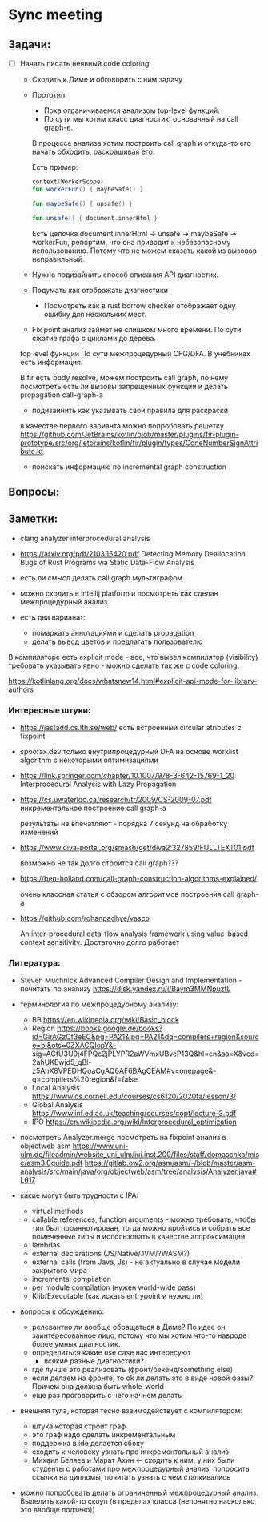 # Sync meeting

## Задачи:

- [ ] Начать писать неявный code coloring
    - Сходить к Диме и обговорить с ним задачу
    - Прототип
        - Пока ограничиваемся анализом top-level функций.
        - По сути мы хотим класс диагностик, основанный на call graph-е.

        В процессе анализа хотим построить call graph и откуда-то его начать обходить, раскрашивая его.

        Есть пример:
        ```kotlin
        context(WorkerScope)
        fun workerFun() { maybeSafe() }

        fun maybeSafe() { unsafe() }

        fun unsafe() { document.innerHtml }
        ```

        Есть цепочка document.innerHtml -> unsafe -> maybeSafe -> workerFun, репортим, что она приводит к небезопасному использованию. Потому что не можем сказать какой из вызовов неправильный.

    - Нужно подизайнить способ описания API диагностик.

    - Подумать как отображать диагностики
        - Посмотреть как в rust borrow checker отображает одну ошибку для нескольких мест.

    - Fix point анализ займет не слишком много времени. По сути сжатие графа с циклами до дерева.

    top level функции
    По сути межпроцедурный CFG/DFA. В учебниках есть информация.
    
    В fir есть body resolve, можем построить call graph, по нему посмотреть есть ли вызовы запрещенных функций и делать propagation call-graph-а

    - подизайнить как указывать свои правила для раскраски
    
    в качестве первого варианта можно попробовать решетку https://github.com/JetBrains/kotlin/blob/master/plugins/fir-plugin-prototype/src/org/jetbrains/kotlin/fir/plugin/types/ConeNumberSignAttribute.kt

    - поискать информацию по incremental graph construction

## Вопросы:

## Заметки:
 
- clang analyzer interprocedural analysis

- https://arxiv.org/pdf/2103.15420.pdf Detecting Memory Deallocation Bugs of Rust Programs via Static Data-Flow Analysis

- есть ли смысл делать call graph мультиграфом

- можно сходить в intellij platform и посмотреть как сделан межпроцедурный анализ

- есть два варианат:
    - помаркать аннотациями и сделать propagation 
    - делать вывод цветов и предлагать пользователю

В компиляторе есть explicit mode - все, что вывел компилятор (visibility) требовать указывать явно - можно сделать так же с code coloring.

https://kotlinlang.org/docs/whatsnew14.html#explicit-api-mode-for-library-authors

### Интересные штуки:
- https://jastadd.cs.lth.se/web/ есть встроенный circular atributes с fixpoint
- spoofax.dev только внутрипроцедурный DFA на основе worklist algorithm с некоторыми оптимизациями
- https://link.springer.com/chapter/10.1007/978-3-642-15769-1_20 Interprocedural Analysis with Lazy Propagation
- https://cs.uwaterloo.ca/research/tr/2009/CS-2009-07.pdf инкрементальное построение call graph-а

    результаты не впечатляют - порядка 7 секунд на обработку изменений

- https://www.diva-portal.org/smash/get/diva2:327859/FULLTEXT01.pdf

    возможно не так долго строится call graph???

- https://ben-holland.com/call-graph-construction-algorithms-explained/

    очень классная статья с обзором алгоритмов построения call graph-а

- https://github.com/rohanpadhye/vasco

    An inter-procedural data-flow analysis framework using value-based context sensitivity. Достаточно долго работает

### Литература:

- Steven Muchnick Advanced Compiler Design and Implementation - почитать по анализу
https://disk.yandex.ru/i/Baym3MMNpuztL

- терминология по межпроцедурному анализу:
    - BB https://en.wikipedia.org/wiki/Basic_block
    - Region https://books.google.de/books?id=GirAGzCf3eEC&pg=PA21&lpg=PA21&dq=compilers+region&source=bl&ots=0ZXACQlcpY&- sig=ACfU3U0j4FPQc2jPLYPR2aWVmxUBvcP13Q&hl=en&sa=X&ved=2ahUKEwjd5_qBl-z5AhX8VPEDHQoaCgAQ6AF6BAgCEAM#v=onepage&- q=compilers%20region&f=false
    - Local Analysis https://www.cs.cornell.edu/courses/cs6120/2020fa/lesson/3/
    - Global Analysis https://www.inf.ed.ac.uk/teaching/courses/copt/lecture-3.pdf
    - IPO https://en.wikipedia.org/wiki/Interprocedural_optimization

- посмотреть Analyzer.merge посмотреть на fixpoint анализ в objectweb asm 
    https://www.uni-ulm.de/fileadmin/website_uni_ulm/iui.inst.200/files/staff/domaschka/misc/asm3.0guide.pdf
    https://gitlab.ow2.org/asm/asm/-/blob/master/asm-analysis/src/main/java/org/objectweb/asm/tree/analysis/Analyzer.java#L617

- какие могут быть трудности с IPA:
    - virtual methods
    - callable references, function arguments - можно требовать, чтобы тип был проаннотирован, тогда можно пройтись и собрать все помеченные типы и использовать в качестве аппроксимации
    - lambdas
    - external declarations (JS/Native/JVM/?WASM?)
    - external calls (from Java, Js) - не актуально в случае модели закрытого мира
    - incremental compilation
    - per module compilation (нужен world-wide pass)
    - Klib/Executable (как искать entrypoint и нужно ли)

- вопросы к обсуждению:
    - релевантно ли вообще обращаться в Диме? По идее он заинтересованное лицо, потому что мы хотим что-то навроде более умных диагностик.
    - определиться какие use case нас интересуют
        - всякие разные диагностики?
    - где лучше это реализовать (фронт/бекенд/something else)
    - если делаем на фронте, то ok ли делать это в виде новой фазы? Причем она должна быть whole-world
    - еще раз проговорить с чего начнем делать

- внешняя тула, которая тесно взаимодействует с компилятором:
    - штука которая строит граф
    - это граф надо сделать инкрементальным
    - поддержка в ide делается сбоку
    - сходить к человеку узнать про инкрементальный анализ
    - Михаил Беляев и Марат Ахин <- сходить к ним, у них были студенты с работами про межпроцедурный анализ, попросить ссылки на дипломы, почитать узнать с чем сталкивались

- можно попробовать делать ограниченный межпроцедурный анализ. Выделить какой-то скоуп (в пределах класса (непонятно насколько это ввобще ползено))